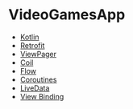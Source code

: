 # VideoGamesApp

* [Kotlin] 
* [Retrofit] 
* [ViewPager] 
* [Coil] 
* [Flow] 
* [Coroutines] 
* [LiveData] 
* [View Binding] 


[Android Studio]: <https://developer.android.com/studio>
[Kotlin]: <https://kotlinlang.org/>
[Retrofit]: <https://square.github.io/retrofit//>
[ViewPager]: <https://developer.android.com/reference/kotlin/androidx/viewpager/widget/ViewPager/>
[Coil]: <https://github.com/coil-kt/coil/>
[Flow]: <https://developer.android.com/kotlin/flow/>
[Coroutines]: <https://developer.android.com/kotlin/coroutines/>
[LiveData]: <https://developer.android.com/topic/libraries/architecture/livedata/>
[View Binding]: <https://developer.android.com/topic/libraries/view-binding/>


